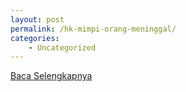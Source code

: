 ```yaml
---
layout: post
permalink: /hk-mimpi-orang-meninggal/
categories:
    - Uncategorized
---
```


[Baca Selengkapnya](/03)